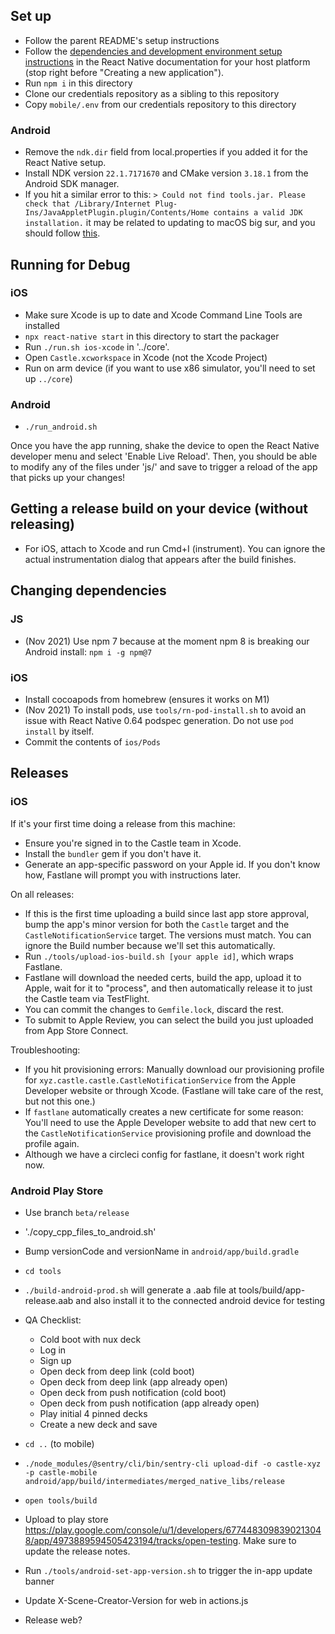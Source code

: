 ## Set up

- Follow the parent README's setup instructions
- Follow the [dependencies and development environment setup instructions](https://reactnative.dev/docs/environment-setup) in the React Native documentation for your host platform (stop right before "Creating a new application").
- Run `npm i` in this directory
- Clone our credentials repository as a sibling to this repository
- Copy `mobile/.env` from our credentials repository to this directory

### Android

- Remove the `ndk.dir` field from local.properties if you added it for the React Native setup.
- Install NDK version `22.1.7171670` and CMake version `3.18.1` from the Android SDK manager.
- If you hit a similar error to this: `> Could not find tools.jar. Please check that /Library/Internet Plug-Ins/JavaAppletPlugin.plugin/Contents/Home contains a valid JDK installation.` it may be related to updating to macOS big sur, and you should follow [this](https://stackoverflow.com/questions/64968851/could-not-find-tools-jar-please-check-that-library-internet-plug-ins-javaapple).

## Running for Debug

### iOS

- Make sure Xcode is up to date and Xcode Command Line Tools are installed
- `npx react-native start` in this directory to start the packager
- Run `./run.sh ios-xcode` in '../core'.
- Open `Castle.xcworkspace` in Xcode (not the Xcode Project)
- Run on arm device (if you want to use x86 simulator, you'll need to set up `../core`)

### Android

- `./run_android.sh`

Once you have the app running, shake the device to open the React Native developer menu and select 'Enable Live Reload'. Then, you should be able to modify any of the files under 'js/' and save to trigger a reload of the app that picks up your changes!

## Getting a release build on your device (without releasing)

- For iOS, attach to Xcode and run Cmd+I (instrument). You can ignore the actual instrumentation dialog that appears after the build finishes.

## Changing dependencies

### JS

- (Nov 2021) Use npm 7 because at the moment npm 8 is breaking our Android install: `npm i -g npm@7`

### iOS

- Install cocoapods from homebrew (ensures it works on M1)
- (Nov 2021) To install pods, use `tools/rn-pod-install.sh` to avoid an issue with React Native 0.64 podspec generation. Do not use `pod install` by itself.
- Commit the contents of `ios/Pods`

## Releases

### iOS

If it's your first time doing a release from this machine:

- Ensure you're signed in to the Castle team in Xcode.
- Install the `bundler` gem if you don't have it.
- Generate an app-specific password on your Apple id. If you don't know how, Fastlane will prompt you with instructions later.

On all releases:

- If this is the first time uploading a build since last app store approval, bump the app's minor version for both the `Castle` target and the `CastleNotificationService` target. The versions must match. You can ignore the Build number because we'll set this automatically.
- Run `./tools/upload-ios-build.sh [your apple id]`, which wraps Fastlane.
- Fastlane will download the needed certs, build the app, upload it to Apple, wait for it to "process", and then automatically release it to just the Castle team via TestFlight.
- You can commit the changes to `Gemfile.lock`, discard the rest.
- To submit to Apple Review, you can select the build you just uploaded from App Store Connect.

Troubleshooting:

- If you hit provisioning errors: Manually download our provisioning profile for `xyz.castle.castle.CastleNotificationService` from the Apple Developer website or through Xcode. (Fastlane will take care of the rest, but not this one.)
- If `fastlane` automatically creates a new certificate for some reason: You'll need to use the Apple Developer website to add that new cert to the `CastleNotificationService` provisioning profile and download the profile again.
- Although we have a circleci config for fastlane, it doesn't work right now.

### Android Play Store

- Use branch `beta/release`
- './copy_cpp_files_to_android.sh'
- Bump versionCode and versionName in `android/app/build.gradle`
- `cd tools`
- `./build-android-prod.sh` will generate a .aab file at tools/build/app-release.aab and also install it to the connected android device for testing

- QA Checklist:
  - Cold boot with nux deck
  - Log in
  - Sign up
  - Open deck from deep link (cold boot)
  - Open deck from deep link (app already open)
  - Open deck from push notification (cold boot)
  - Open deck from push notification (app already open)
  - Play initial 4 pinned decks
  - Create a new deck and save

- `cd ..` (to mobile)
- `./node_modules/@sentry/cli/bin/sentry-cli upload-dif -o castle-xyz -p castle-mobile android/app/build/intermediates/merged_native_libs/release`
- `open tools/build`
- Upload to play store https://play.google.com/console/u/1/developers/6774483098390213048/app/4973889594505423194/tracks/open-testing. Make sure to update the release notes.
- Run `./tools/android-set-app-version.sh` to trigger the in-app update banner
- Update X-Scene-Creator-Version for web in actions.js
- Release web?
